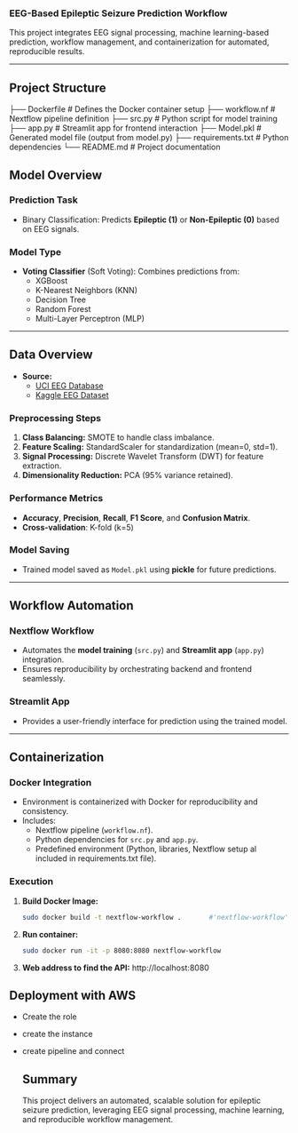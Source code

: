 ### EEG-Based Epileptic Seizure Prediction Workflow 

This project integrates EEG signal processing, machine learning-based prediction, workflow management, and containerization for automated, reproducible results.  

---

## Project Structure
├── Dockerfile          # Defines the Docker container setup
├── workflow.nf             # Nextflow pipeline definition
├── src.py            # Python script for model training
├── app.py              # Streamlit app for frontend interaction
├── Model.pkl           # Generated model file (output from model.py)
├── requirements.txt    # Python dependencies
└── README.md           # Project documentation

## Model Overview  

### Prediction Task 
- Binary Classification: Predicts **Epileptic (1)** or **Non-Epileptic (0)** based on EEG signals.  

### **Model Type**  
- **Voting Classifier** (Soft Voting): Combines predictions from:
  - XGBoost  
  - K-Nearest Neighbors (KNN)  
  - Decision Tree  
  - Random Forest  
  - Multi-Layer Perceptron (MLP)  

---

## Data Overview  

- **Source:**  
  - [UCI EEG Database](https://doi.org/10.24432/C5TS3D)  
  - [Kaggle EEG Dataset](https://www.kaggle.com/datasets/harunshimanto/epileptic-seizure-recognition)  

### **Preprocessing Steps**  
1. **Class Balancing:** SMOTE to handle class imbalance.  
2. **Feature Scaling:** StandardScaler for standardization (mean=0, std=1).  
3. **Signal Processing:** Discrete Wavelet Transform (DWT) for feature extraction.  
4. **Dimensionality Reduction:** PCA (95% variance retained).  

### **Performance Metrics**  
- **Accuracy**, **Precision**, **Recall**, **F1 Score**, and **Confusion Matrix**.
- **Cross-validation**: K-fold (k=5)

### **Model Saving**  
- Trained model saved as `Model.pkl` using **pickle** for future predictions.  

---

## Workflow Automation  

### **Nextflow Workflow**  
- Automates the **model training** (`src.py`) and **Streamlit app** (`app.py`) integration.  
- Ensures reproducibility by orchestrating backend and frontend seamlessly.  

### **Streamlit App**  
- Provides a user-friendly interface for prediction using the trained model.  

---

## Containerization

### **Docker Integration**  
- Environment is containerized with Docker for reproducibility and consistency.  
- Includes:
  - Nextflow pipeline (`workflow.nf`).  
  - Python dependencies for `src.py` and `app.py`.  
  - Predefined environment (Python, libraries, Nextflow setup al included in requirements.txt file).  

### **Execution**  
1. **Build Docker Image:**  
   ```bash
   sudo docker build -t nextflow-workflow .       #'nextflow-workflow' is my docker-image
2. **Run container:**
   ```bash
   sudo docker run -it -p 8080:8080 nextflow-workflow
   
3. **Web address to find the API:** http://localhost:8080

## Deployment with AWS
- Create the role
- create the instance
- create pipeline and connect



   ## Summary
   This project delivers an automated, scalable solution for epileptic seizure prediction, leveraging EEG signal processing, machine learning, and reproducible workflow management.
